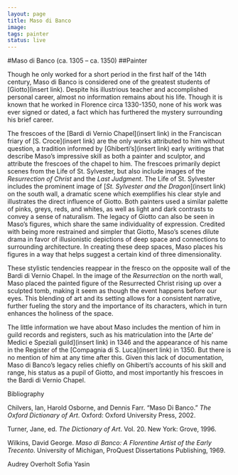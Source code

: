 ```yaml
---
layout: page
title: Maso di Banco
image:
tags: painter
status: live
---
```

#Maso di Banco (ca. 1305 – ca. 1350)
##Painter

Though he only worked for a short period in the first half of the 14th century, Maso di Banco is considered one of the greatest students of [Giotto](insert link). Despite his illustrious teacher and accomplished personal career, almost no information remains about his life. Though it is known that he worked in Florence circa 1330-1350, none of his work was ever signed or dated, a fact which has furthered the mystery surrounding his brief career.

<!--more-->

The frescoes of the [Bardi di Vernio Chapel](insert link) in the Franciscan friary of [S. Croce](insert link) are the only works attributed to him without question, a tradition informed by [Ghiberti’s](insert link) early writings that describe Maso’s impressive skill as both a painter and sculptor, and attribute the frescoes of the chapel to him. The frescoes primarily depict scenes from the Life of St. Sylvester, but also include images of the *Resurrection of Christ* and the *Last Judgment*. The Life of St. Sylvester includes the prominent image of [*St. Sylvester and the Dragon*](insert link) on the south wall, a dramatic scene which exemplifies his clear style and illustrates the direct influence of Giotto. Both painters used a similar palette of pinks, greys, reds, and whites, as well as light and dark contrasts to convey a sense of naturalism. The legacy of Giotto can also be seen in Maso’s figures, which share the same individuality of expression. Credited with being more restrained and simpler that Giotto, Maso’s scenes dilute drama in favor of illusionistic depictions of deep space and connections to surrounding architecture. In creating these deep spaces, Maso places his figures in a way that helps suggest a certain kind of three dimensionality.


These stylistic tendencies reappear in the fresco on the opposite wall of the Bardi di Vernio Chapel. In the image of the *Resurrection* on the north wall, Maso placed the painted figure of the Resurrected Christ rising up over a sculpted tomb, making it seem as though the event happens before our eyes. This blending of art and its setting allows for a consistent narrative, further fueling the story and the importance of its characters, which in turn enhances the holiness of the space.


The little information we have about Maso includes the mention of him in guild records and registers, such as his matriculation into the [Arte de’ Medici e Speziali guild](insert link) in 1346 and the appearance of his name in the Register of the [Compagnia di S. Luca](insert link) in 1350. But there is no mention of him at any time after this. Given this lack of documentation, Maso di Banco’s legacy relies chiefly on Ghiberti’s accounts of his skill and range, his status as a pupil of Giotto, and most importantly his frescoes in the Bardi di Vernio Chapel.


Bibliography


Chilvers, Ian, Harold Osborne, and Dennis Farr. “Maso Di Banco.” *The Oxford Dictionary of Art*. Oxford: Oxford  University Press, 2002.


Turner, Jane, ed. *The Dictionary of Art*. Vol. 20. New York: Grove, 1996.


Wilkins, David George. *Maso di Banco: A Florentine Artist of the Early Trecento*. University of Michigan, ProQuest Dissertations Publishing, 1969.


Audrey Overholt
Sofia Yasin
